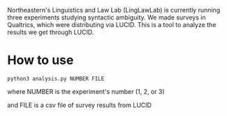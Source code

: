 Northeastern's Linguistics and Law Lab (LingLawLab) is currently running three experiments studying syntactic ambiguity. We made surveys in Qualtrics, which were distributing via LUCID. This is a tool to analyze the results we get through LUCID.

# How to use
`python3 analysis.py NUMBER FILE`

where NUMBER is the experiment's number (1, 2, or 3)

and FILE is a csv file of survey results from LUCID
